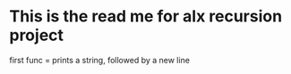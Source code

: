 This is the read me for alx recursion project
=============================================================

first func =  prints a string, followed by a new line
